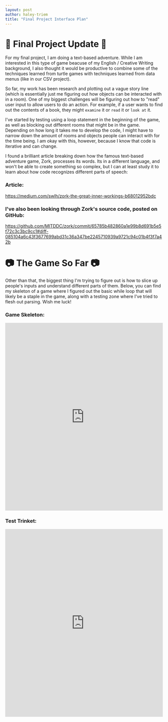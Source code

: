 ```yaml
---
layout: post
author: haley-triem
title: "Final Project Interface Plan"
---
```


# 💾 Final Project Update 💾

For my final project, I am doing a text-based adventure. While I am interested in this type of game beacuse of my English / Creative Writing background, I also thought it would be productive to combine some of the techniques learned from turtle games with techniques learned from data menus (like in our CSV project).

So far, my work has been research and plotting out a vague story line (which is essentially just me figuring out how objects can be interacted with in a room). One of my biggest challenges will be figuring out how to "read" user input to allow users to do an action. For example, if a user wants to find out the contents of a book, they might `examine` it or `read` it or `look at` it.

I've started by testing using a loop statement in the beginning of the game, as well as blocking out different rooms that might be in the game. Depending on how long it takes me to develop the code, I might have to narrow down the amount of rooms and objects people can interact with for the time being. I am okay with this, however, because I know that code is iterative and can change.

I found a brilliant article breaking down how the famous text-based adventure game, Zork, processes its words. Its in a different language, and won't be able to create something so complex, but I can at least study it to learn about how code recognizes different parts of speech:

### Article: 

https://medium.com/swlh/zork-the-great-inner-workings-b68012952bdc

### I've also been looking through Zork's source code, posted on GitHub:

https://github.com/MITDDC/zork/commit/65785b482860a1e99b8d691b5e5f72c3c3bc9cc1#diff-085104a6c43f3677699abd31c36a347be2245710939a9721c94c01b4f3f7a42b

# 📷 The Game So Far 📷

Other than that, the biggest thing I'm trying to figure out is how to slice up people's inputs and understand different parts of them. Below, you can find my skeleton of a game where I figured out the basic while loop that will likely be a staple in the game, along with a testing zone where I've tried to flesh out parsing. Wish me luck!

### Game Skeleton:

<iframe src="https://trinket.io/embed/python3/ee798d9e75" width="100%" height="600" frameborder="0" marginwidth="0" marginheight="0" allowfullscreen></iframe>

### Test Trinket:

<iframe src="https://trinket.io/embed/python3/36f076f8dd" width="100%" height="600" frameborder="0" marginwidth="0" marginheight="0" allowfullscreen></iframe>
